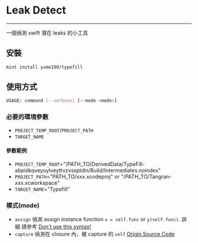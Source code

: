 # Leak Detect

---

一個偵測 swift 潛在 leaks 的小工具

## 安裝

``` bash
mint install yume190/typefill
```

## 使用方式

``` bash
USAGE: command [--verbose] [--mode <mode>]
```

### 必要的環境參數

 * `PROJECT_TEMP_ROOT`/`PROJECT_PATH`
 * `TARGET_NAME`

#### 參數範例

 * `PROJECT_TEMP_ROOT`="/PATH_TO/DerivedData/TypeFill-abpidkqveyuylveyttvzvsspldln/Build/Intermediates.noindex"
 * `PROJECT_PATH`="PATH_TO/xxx.xcodeproj" or "/PATH_TO/Tangran-xxx.xcworkspace"
 * `TARGET_NAME`="Typefill"

### 模式(mode)

 * `assign`
   偵測 assign instance function `x = self.func` or `y(self.func)`.
   詳細
   請參考 [Don't use this syntax!](https://www.youtube.com/watch?v=mzsz_Tit1HA)
 * `capture`
   偵測在 closure 內，被 capture 的 `self`
   [Origin Source Code](https://github.com/grab/swift-leak-check)
